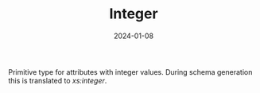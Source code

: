 ﻿---
title: Integer
toc: false
type: specs
date: "2024-01-08"
draft: false
specification: VEC
version: 2.1.0
documentType: "Recommendation"
elementType: Class
classes:
  - Integer
menu_name: vec-2.1.0
---
<p> Primitive type for attributes with integer values. During schema generation this is translated to <i>xs:integer</i>.      </p>